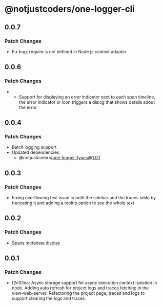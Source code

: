 # @notjustcoders/one-logger-cli

## 0.0.7

### Patch Changes

- Fix bug: require is not defined in Node js context adapter

## 0.0.6

### Patch Changes

- - Support for displaying an error indicator next to each span timeline, the error indicator or icon triggers a dialog that shows details about the error

## 0.0.4

### Patch Changes

- Batch logging support
- Updated dependencies
  - @notjustcoders/one-logger-types@1.0.1

## 0.0.3

### Patch Changes

- Fixing overflowing text issue in both the sidebar and the traces table by trancating it and adding a tooltip option to see the whole text

## 0.0.2

### Patch Changes

- Spans metadata display

## 0.0.1

### Patch Changes

- f2c03ea: Async storage support for async execution context isolation in node.
  Adding auto refresh for project logs and traces fetching in the view-web-server.
  Refactoring the project page, traces and logs to support clearing the logs and traces.
